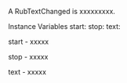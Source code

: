 A RubTextChanged is xxxxxxxxx.Instance Variables	start:		<Object>	stop:		<Object>	text:		<Object>start	- xxxxxstop	- xxxxxtext	- xxxxx